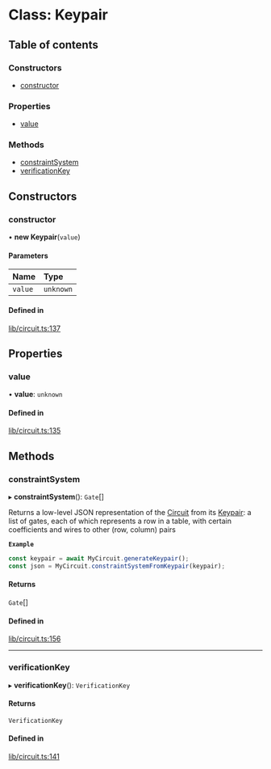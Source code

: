 # Class: Keypair

## Table of contents

### Constructors

- [constructor](Keypair.md#constructor)

### Properties

- [value](Keypair.md#value)

### Methods

- [constraintSystem](Keypair.md#constraintsystem)
- [verificationKey](Keypair.md#verificationkey)

## Constructors

### constructor

• **new Keypair**(`value`)

#### Parameters

| Name | Type |
| :------ | :------ |
| `value` | `unknown` |

#### Defined in

[lib/circuit.ts:137](https://github.com/o1-labs/snarkyjs/blob/8374557/src/lib/circuit.ts#L137)

## Properties

### value

• **value**: `unknown`

#### Defined in

[lib/circuit.ts:135](https://github.com/o1-labs/snarkyjs/blob/8374557/src/lib/circuit.ts#L135)

## Methods

### constraintSystem

▸ **constraintSystem**(): `Gate`[]

Returns a low-level JSON representation of the [Circuit](Circuit.md) from its [Keypair](Keypair.md):
a list of gates, each of which represents a row in a table, with certain coefficients and wires to other (row, column) pairs

**`Example`**

```ts
const keypair = await MyCircuit.generateKeypair();
const json = MyCircuit.constraintSystemFromKeypair(keypair);
```

#### Returns

`Gate`[]

#### Defined in

[lib/circuit.ts:156](https://github.com/o1-labs/snarkyjs/blob/8374557/src/lib/circuit.ts#L156)

___

### verificationKey

▸ **verificationKey**(): `VerificationKey`

#### Returns

`VerificationKey`

#### Defined in

[lib/circuit.ts:141](https://github.com/o1-labs/snarkyjs/blob/8374557/src/lib/circuit.ts#L141)
